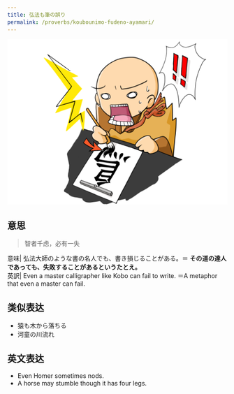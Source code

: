 ```yaml
---
title: 弘法も筆の誤り
permalink: /proverbs/koubounimo-fudeno-ayamari/
---
```


![](/assets/images/proverbs/koubounimo-fudeno-ayamari-1024x768.png)

## 意思

> 智者千虑，必有一失

意味| 弘法大師のような書の名人でも、書き損じることがある。＝ **その道の達人であっても、失敗することがあるというたとえ。**  
英訳| Even a master calligrapher like Kobo can fail to write. ＝A metaphor that even a master can fail.  
  
## 类似表达

* 猿も木から落ちる
* 河童の川流れ

## 英文表达

* Even Homer sometimes nods.
* A horse may stumble though it has four legs.

